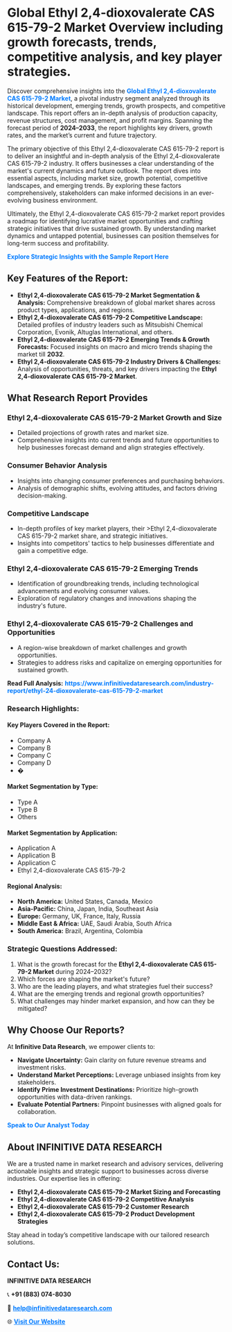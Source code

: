 <h1>Global Ethyl 2,4-dioxovalerate CAS 615-79-2 Market Overview including growth forecasts, trends, competitive analysis, and key player strategies.</h1>
<p>
Discover comprehensive insights into the 
<a href="https://www.infinitivedataresearch.com/industry-report/ethyl-24-dioxovalerate-cas-615-79-2-market" rel="dofollow" style="color: #007BFF; text-decoration: none;"><strong>Global Ethyl 2,4-dioxovalerate CAS 615-79-2 Market</strong></a>, a pivotal industry segment analyzed through its historical development, emerging trends, growth prospects, and competitive landscape. This report offers an in-depth analysis of production capacity, revenue structures, cost management, and profit margins. Spanning the forecast period of <strong>2024–2033</strong>, the report highlights key drivers, growth rates, and the market’s current and future trajectory.
</p>
<p>
The primary objective of this Ethyl 2,4-dioxovalerate CAS 615-79-2 report is to deliver an insightful and in-depth analysis of the Ethyl 2,4-dioxovalerate CAS 615-79-2 industry. It offers businesses a clear understanding of the market's current dynamics and future outlook. The report dives into essential aspects, including market size, growth potential, competitive landscapes, and emerging trends. By exploring these factors comprehensively, stakeholders can make informed decisions in an ever-evolving business environment.
</p>
<p>
Ultimately, the Ethyl 2,4-dioxovalerate CAS 615-79-2 market report provides a roadmap for identifying lucrative market opportunities and crafting strategic initiatives that drive sustained growth. By understanding market dynamics and untapped potential, businesses can position themselves for long-term success and profitability.
</p>
<p>
<a href="https://www.infinitivedataresearch.com/request-sample/reportId=102269" style="color: #007BFF; text-decoration: none;"><strong>Explore Strategic Insights with the Sample Report Here</strong></a>
</p>

<h2>Key Features of the Report:</h2>
<ul>
<li><strong>Ethyl 2,4-dioxovalerate CAS 615-79-2 Market Segmentation & Analysis:</strong> Comprehensive breakdown of global market shares across product types, applications, and regions.</li>
<li><strong>Ethyl 2,4-dioxovalerate CAS 615-79-2 Competitive Landscape:</strong> Detailed profiles of industry leaders such as Mitsubishi Chemical Corporation, Evonik, Altuglas International, and others.</li>
<li><strong>Ethyl 2,4-dioxovalerate CAS 615-79-2 Emerging Trends & Growth Forecasts:</strong> Focused insights on macro and micro trends shaping the market till <strong>2032</strong>.</li>
<li><strong>Ethyl 2,4-dioxovalerate CAS 615-79-2 Industry Drivers & Challenges:</strong> Analysis of opportunities, threats, and key drivers impacting the <strong>Ethyl 2,4-dioxovalerate CAS 615-79-2 Market</strong>.</li>
</ul>

<h2>What Research Report Provides</h2>
<h3>Ethyl 2,4-dioxovalerate CAS 615-79-2 Market Growth and Size</h3>
<ul>
<li>Detailed projections of growth rates and market size.</li>
<li>Comprehensive insights into current trends and future opportunities to help businesses forecast demand and align strategies effectively.</li>
</ul>

<h3>Consumer Behavior Analysis</h3>
<ul>
<li>Insights into changing consumer preferences and purchasing behaviors.</li>
<li>Analysis of demographic shifts, evolving attitudes, and factors driving decision-making.</li>
</ul>

<h3>Competitive Landscape</h3>
<ul>
<li>In-depth profiles of key market players, their >Ethyl 2,4-dioxovalerate CAS 615-79-2 market share, and strategic initiatives.</li>
<li>Insights into competitors' tactics to help businesses differentiate and gain a competitive edge.</li>
</ul>

<h3>Ethyl 2,4-dioxovalerate CAS 615-79-2 Emerging Trends</h3>
<ul>
<li>Identification of groundbreaking trends, including technological advancements and evolving consumer values.</li>
<li>Exploration of regulatory changes and innovations shaping the industry's future.</li>
</ul>

<h3>Ethyl 2,4-dioxovalerate CAS 615-79-2 Challenges and Opportunities</h3>
<ul>
<li>A region-wise breakdown of market challenges and growth opportunities.</li>
<li>Strategies to address risks and capitalize on emerging opportunities for sustained growth.</li>
</ul>
<p><strong>Read Full Analysis:</strong> <a href="https://www.infinitivedataresearch.com/industry-report/ethyl-24-dioxovalerate-cas-615-79-2-market" rel="dofollow" style="color: #007BFF; text-decoration: none;"><strong>https://www.infinitivedataresearch.com/industry-report/ethyl-24-dioxovalerate-cas-615-79-2-market</strong></a></p>
<h3>Research Highlights:</h3>
<h4>Key Players Covered in the Report:</h4>
<ul><li>Company A</li><li>Company B</li><li>Company C</li><li>Company D</li><li>�</li></ul>
<h4>Market Segmentation by Type:</h4>
<ul><li>Type A</li><li>Type B</li><li>Others</li></ul>
<h4>Market Segmentation by Application:</h4>
<ul><li>Application A</li><li>Application B</li><li>Application C</li><li>Ethyl 2,4-dioxovalerate CAS 615-79-2</li></ul>

<h4>Regional Analysis:</h4>
<ul>
<li><strong>North America:</strong> United States, Canada, Mexico</li>
<li><strong>Asia-Pacific:</strong> China, Japan, India, Southeast Asia</li>
<li><strong>Europe:</strong> Germany, UK, France, Italy, Russia</li>
<li><strong>Middle East & Africa:</strong> UAE, Saudi Arabia, South Africa</li>
<li><strong>South America:</strong> Brazil, Argentina, Colombia</li>
</ul>

<h3>Strategic Questions Addressed:</h3>
<ol>
<li>What is the growth forecast for the <strong>Ethyl 2,4-dioxovalerate CAS 615-79-2 Market</strong> during 2024–2032?</li>
<li>Which forces are shaping the market's future?</li>
<li>Who are the leading players, and what strategies fuel their success?</li>
<li>What are the emerging trends and regional growth opportunities?</li>
<li>What challenges may hinder market expansion, and how can they be mitigated?</li>
</ol>

<h2>Why Choose Our Reports?</h2>
<p>At <strong>Infinitive Data Research</strong>, we empower clients to:</p>
<ul>
<li><strong>Navigate Uncertainty:</strong> Gain clarity on future revenue streams and investment risks.</li>
<li><strong>Understand Market Perceptions:</strong> Leverage unbiased insights from key stakeholders.</li>
<li><strong>Identify Prime Investment Destinations:</strong> Prioritize high-growth opportunities with data-driven rankings.</li>
<li><strong>Evaluate Potential Partners:</strong> Pinpoint businesses with aligned goals for collaboration.</li>
</ul>
<p><a href="https://www.infinitivedataresearch.com/industry-report/ethyl-24-dioxovalerate-cas-615-79-2-market" rel="dofollow" style="color: #007BFF; text-decoration: none;"><strong>Speak to Our Analyst Today</strong></a></p>

<h2>About INFINITIVE DATA RESEARCH</h2>
<p>We are a trusted name in market research and advisory services, delivering actionable insights and strategic support to businesses across diverse industries. Our expertise lies in offering:</p>
<ul>
<li><strong>Ethyl 2,4-dioxovalerate CAS 615-79-2 Market Sizing and Forecasting</strong></li>
<li><strong>Ethyl 2,4-dioxovalerate CAS 615-79-2 Competitive Analysis</strong></li>
<li><strong>Ethyl 2,4-dioxovalerate CAS 615-79-2 Customer Research</strong></li>
<li><strong>Ethyl 2,4-dioxovalerate CAS 615-79-2 Product Development Strategies</strong></li>
</ul>
<p>Stay ahead in today’s competitive landscape with our tailored research solutions.</p>

<h2>Contact Us:</h2>
<p><strong>INFINITIVE DATA RESEARCH</strong></p>
<p>📞 <strong>+91 (883) 074-8030</strong></p>
<p>📧 <strong><a href="mailto:help@infinitivedataresearch.com" style="color: #007BFF;">help@infinitivedataresearch.com</a></strong></p>
<p>🌐 <strong><a href="https://www.infinitivedataresearch.com" rel="dofollow" style="color: #007BFF;">Visit Our Website</a></strong></p>